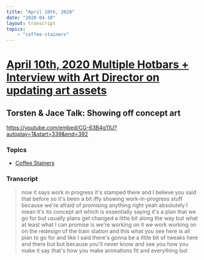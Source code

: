 ```yaml
---
title: "April 10th, 2020"
date: "2020-04-10"
layout: transcript
topics: 
    - "coffee-stainers"
---
```

# [April 10th, 2020 Multiple Hotbars + Interview with Art Director on updating art assets](../2020-04-10.md)
## Torsten & Jace Talk: Showing off concept art
https://youtube.com/embed/CG-63B4g11U?autoplay=1&start=339&end=392
### Topics
* [Coffee Stainers](../topics/coffee-stainers.md)

### Transcript

> now it says work in progress it's
> stamped there and I believe you said
> that before so it's been a bit iffy
> showing work-in-progress stuff because
> we're afraid of promising anything right
> yeah absolutely I mean it's its concept
> art which is essentially saying it's a
> plan that we go for but usually plans
> get changed a little bit along the way
> but what at least what I can promise is
> we're working on it we work working on
> on the redesign of the train station and
> this what you see here is all plan to go
> for and like I said there's gonna be a
> little bit of tweaks here and there but
> but because you'll never know and see
> you how you make it say that's how you
> make animations fit and everything but
